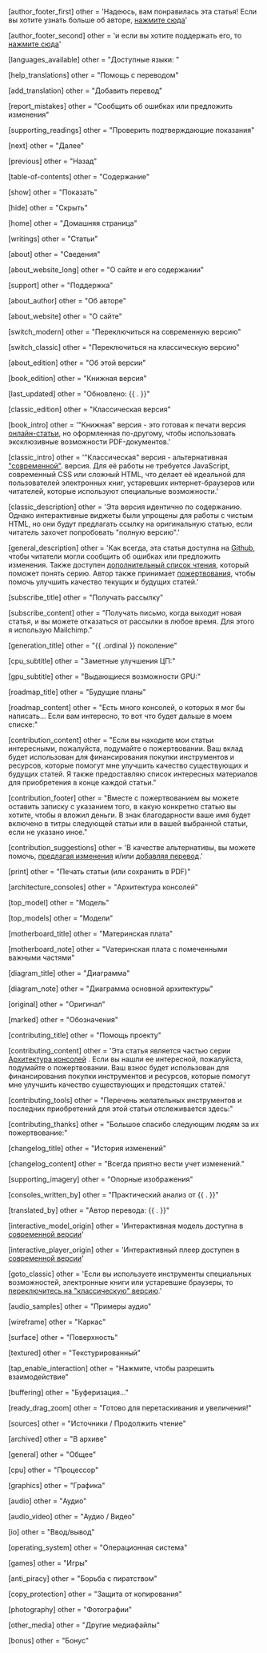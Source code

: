 [author_footer_first]
other = 'Надеюсь, вам понравилась эта статья! Если вы хотите узнать больше об авторе, <a href="{{ . }}">нажмите сюда</a>'

[author_footer_second]
other = 'и если вы хотите поддержать его, то <a href="{{ . }}">нажмите сюда</a>'

[languages_available]
other = "Доступные языки: "

[help_translations]
other = "Помощь с переводом"

[add_translation]
other = "Добавить перевод"

[report_mistakes]
other = "Сообщить об ошибках или предложить изменения"

[supporting_readings]
other = "Проверить подтверждающие показания"

[next]
other = "Далее"

[previous]
other = "Назад"

[table-of-contents]
other = "Содержание"

[show]
other = "Показать"

[hide]
other = "Скрыть"

[home]
other = "Домашняя страница"

[writings]
other = "Статьи"

[about]
other = "Сведения"

[about_website_long]
other = "О сайте и его содержании"

[support]
other = "Поддержка"

[about_author]
other = "Об авторе"

[about_website]
other = "О сайте"

[switch_modern]
other = "Переключиться на современную версию"

[switch_classic]
other = "Переключиться на классическую версию"

[about_edition]
other = "Об этой версии"

[book_edition]
other = "Книжная версия"

[last_updated]
other = "Обновлено: {{ . }}"

[classic_edition]
other = "Классическая версия"

[book_intro]
other = '"Книжная" версия - это готовая к печати версия <a href="{{ . }}">онлайн-статьи</a>, но оформленная по-другому, чтобы использовать эксклюзивные возможности PDF-документов.'

[classic_intro]
other = '"Классическая" версия - альтернативная <a href="{{ . }}">"современной"</a>. версия. Для её работы не требуется JavaScript, современный CSS или сложный HTML, что делает её идеальной для пользователей электронных книг, устаревших интернет-браузеров или читателей, которые используют специальные возможности.'

[classic_description]
other = 'Эта версия идентично по содержанию. Однако интерактивные виджеты были упрощены для работы с чистым HTML, но они будут предлагать ссылку на оригинальную статью, если читатель захочет попробовать "полную версию".'

[general_description]
other = 'Как всегда, эта статья доступна на <a href="{{ .github }}">Github</a>, чтобы читатели могли сообщить об ошибках или предложить изменения. Также доступен <a href="{{ .readings }}">дополнительный список чтения</a>, который поможет понять серию. Автор также принимает <a href="{{ .donations }}">пожертвования</a>, чтобы помочь улучшить качество текущих и будущих статей.'

[subscribe_title]
other = "Получать рассылку"

[subscribe_content]
other = "Получать письмо, когда выходит новая статья, и вы можете отказаться от рассылки в любое время. Для этого я использую Mailchimp."

[generation_title]
other = "{{ .ordinal }} поколение"

[cpu_subtitle]
other = "Заметные улучшения ЦП:"

[gpu_subtitle]
other = "Выдающиеся возможности GPU:"

[roadmap_title]
other = "Будущие планы"

[roadmap_content]
other = "Есть много консолей, о которых я мог бы написать... Если вам интересно, то вот что будет дальше в моем списке:"

[contribution_content]
other = "Если вы находите мои статьи интересными, пожалуйста, подумайте о пожертвовании. Ваш вклад будет использован для финансирования покупки инструментов и ресурсов, которые помогут мне улучшить качество существующих и будущих статей. Я также предоставляю список интересных материалов для приобретения в конце каждой статьи."

[contribution_footer]
other = "Вместе с пожертвованием вы можете оставить записку с указанием того, в какую конкретно статью вы хотите, чтобы я вложил деньги. В знак благодарности ваше имя будет включено в титры следующей статьи или в вашей выбранной статьи, если не указано иное."

[contribution_suggestions]
other = 'В качестве альтернативы, вы можете помочь, <a href="{{ . }}">предлагая изменения</a> и/или <a href="{{ . }}">добавляя перевод</a>.'

[print]
other = "Печать статьи (или сохранить в PDF)"

[architecture_consoles]
other = "Архитектура консолей"

[top_model]
other = "Модель"

[top_models]
other = "Модели"

[motherboard_title]
other = "Материнская плата"

[motherboard_note]
other = "Vатеринская плата с помеченными важными частями"

[diagram_title]
other = "Диаграмма"

[diagram_note]
other = "Диаграмма основной архитектуры"

[original]
other = "Оригинал"

[marked]
other = "Обозначения"

[contributing_title]
other = "Помощь проекту"

[contributing_content]
other = 'Эта статья является частью серии <a href="{{ . }}">Архитектура консолей</a> . Если вы нашли ее интересной, пожалуйста, подумайте о пожертвовании. Ваш взнос будет использован для финансирования покупки инструментов и ресурсов, которые помогут мне улучшить качество существующих и предстоящих статей.'

[contributing_tools]
other = "Перечень желательных инструментов и последних приобретений для этой статьи отслеживается здесь:"

[contributing_thanks]
other = "Большое спасибо следующим людям за их пожертвование:"

[changelog_title]
other = "История изменений"

[changelog_content]
other = "Всегда приятно вести учет изменений."

[supporting_imagery]
other = "Опорные изображения"

[consoles_written_by]
other = "Практический анализ от {{ . }}"

[translated_by]
other = "Автор перевода: {{ . }}"

[interactive_model_origin]
other = 'Интерактивная модель доступна в <a href="{{ . }}">современной версии</a>'

[interactive_player_origin]
other = 'Интерактивный плеер доступен в <a href="{{ . }}">современной версии</a>'

[goto_classic]
other = 'Если вы используете инструменты специальных возможностей, электронные книги или устаревшие браузеры, то <a href="{{ . }}">переключитесь на "классическую" версию</a>.'

[audio_samples]
other = "Примеры аудио"

[wireframe]
other = "Каркас"

[surface]
other = "Поверхность"

[textured]
other = "Текстурированный"

[tap_enable_interaction]
other = "Нажмите, чтобы разрешить взаимодействие"

[buffering]
other = "Буферизация..."

[ready_drag_zoom]
other = "Готово для перетаскивания и увеличения!"

[sources]
other = "Источники / Продолжить чтение"

[archived]
other = "В архиве"

[general]
other = "Общее"

[cpu]
other = "Процессор"

[graphics]
other = "Графика"

[audio]
other = "Аудио"

[audio_video]
other = "Аудио / Видео"

[io]
other = "Ввод/вывод"

[operating_system]
other = "Операционная система"

[games]
other = "Игры"

[anti_piracy]
other = "Борьба с пиратством"

[copy_protection]
other = "Защита от копирования"

[photography]
other = "Фотографии"

[other_media]
other = "Другие медиафайлы"

[bonus]
other = "Бонус"
